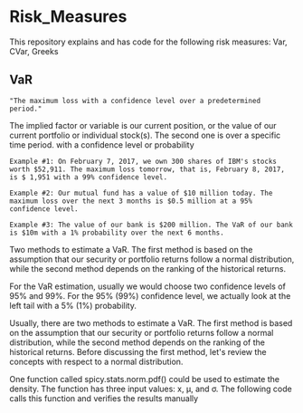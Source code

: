 # Risk_Measures
This repository explains and has code for the following risk measures: Var, CVar, Greeks

## VaR
    
    "The maximum loss with a confidence level over a predetermined period."
   
The implied factor or variable is our current position, or the value of our current portfolio or individual stock(s). The second one is over a specific time period. with a confidence level or probability
    
    Example #1: On February 7, 2017, we own 300 shares of IBM's stocks worth $52,911. The maximum loss tomorrow, that is, February 8, 2017, is $ 1,951 with a 99% confidence level.

    Example #2: Our mutual fund has a value of $10 million today. The maximum loss over the next 3 months is $0.5 million at a 95% confidence level.

    Example #3: The value of our bank is $200 million. The VaR of our bank is $10m with a 1% probability over the next 6 months.
    
Two methods to estimate a VaR. The first method is based on the assumption that our security or portfolio returns follow a normal distribution, while the second method depends on the ranking of the historical returns.

For the VaR estimation, usually we would choose two confidence levels of 95% and 99%. For the 95% (99%) confidence level, we actually look at the left tail with a 5% (1%) probability.

Usually, there are two methods to estimate a VaR. The first method is based on the assumption that our security or portfolio returns follow a normal distribution, while the second method depends on the ranking of the historical returns. Before discussing the first method, let's review the concepts with respect to a normal distribution.

One function called spicy.stats.norm.pdf() could be used to estimate the density. The function has three input values: x, μ, and σ. The following code calls this function and verifies the results manually
